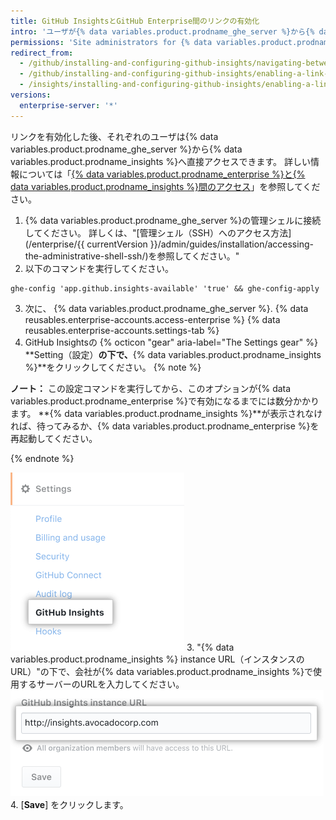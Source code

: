 ```yaml
---
title: GitHub InsightsとGitHub Enterprise間のリンクの有効化
intro: 'ユーザが{% data variables.product.prodname_ghe_server %}から{% data variables.product.prodname_insights %}へアクセスできるようにするリンクを有効化できます。'
permissions: 'Site administrators for {% data variables.product.prodname_ghe_server %} can enable a link between {% data variables.product.prodname_ghe_server %} and {% data variables.product.prodname_insights %}.'
redirect_from:
  - /github/installing-and-configuring-github-insights/navigating-between-github-insights-and-github-enterprise
  - /github/installing-and-configuring-github-insights/enabling-a-link-between-github-insights-and-github-enterprise
  - /insights/installing-and-configuring-github-insights/enabling-a-link-between-github-insights-and-github-enterprise
versions:
  enterprise-server: '*'
---
```

リンクを有効化した後、それぞれのユーザは{% data variables.product.prodname_ghe_server %}から{% data variables.product.prodname_insights %}へ直接アクセスできます。 詳しい情報については「[{% data variables.product.prodname_enterprise %}と{% data variables.product.prodname_insights %}間のアクセス](/insights/exploring-your-usage-of-github-enterprise/navigating-between-github-enterprise-and-github-insights)」を参照してください。

1. {% data variables.product.prodname_ghe_server %}の管理シェルに接続してください。 詳しくは、"[管理シェル（SSH）へのアクセス方法](/enterprise/{{ currentVersion }}/admin/guides/installation/accessing-the-administrative-shell-ssh/)を参照してください。"
2. 以下のコマンドを実行してください。
  ```shell
  ghe-config 'app.github.insights-available' 'true' && ghe-config-apply
  ```
3. 次に、
{% data variables.product.prodname_ghe_server %}.
{% data reusables.enterprise-accounts.access-enterprise %}
{% data reusables.enterprise-accounts.settings-tab %}
7. GitHub Insightsの
{% octicon "gear" aria-label="The Settings gear" %} **Setting（設定）**の下で、**{% data variables.product.prodname_insights %}**をクリックしてください。
  {% note %}

  **ノート：** この設定コマンドを実行してから、このオプションが{% data variables.product.prodname_enterprise %}で有効になるまでには数分かかります。 **{% data variables.product.prodname_insights %}**が表示されなければ、待ってみるか、{% data variables.product.prodname_enterprise %}を再起動してください。

  {% endnote %}

  ![{% data variables.product.prodname_insights %}タブ](/assets/images/help/business-accounts/github-insights-tab.png)
3. "{% data variables.product.prodname_insights %} instance URL（インスタンスのURL）"の下で、会社が{% data variables.product.prodname_insights %}で使用するサーバーのURLを入力してください。 ![{% data variables.product.prodname_insights %}インスタンスURL](/assets/images/help/business-accounts/insights-instance-url.png)
4. [**Save**] をクリックします。
